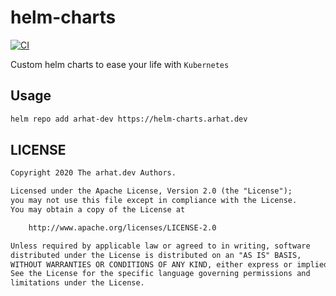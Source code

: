 # helm-charts

[![CI](https://github.com/arhat-dev/template-repo/workflows/CI/badge.svg)](https://github.com/arhat-dev/template-repo/actions?query=workflow%3ACI)

Custom helm charts to ease your life with `Kubernetes`

## Usage

```bash
helm repo add arhat-dev https://helm-charts.arhat.dev
```

## LICENSE

```txt
Copyright 2020 The arhat.dev Authors.

Licensed under the Apache License, Version 2.0 (the "License");
you may not use this file except in compliance with the License.
You may obtain a copy of the License at

    http://www.apache.org/licenses/LICENSE-2.0

Unless required by applicable law or agreed to in writing, software
distributed under the License is distributed on an "AS IS" BASIS,
WITHOUT WARRANTIES OR CONDITIONS OF ANY KIND, either express or implied.
See the License for the specific language governing permissions and
limitations under the License.
```
